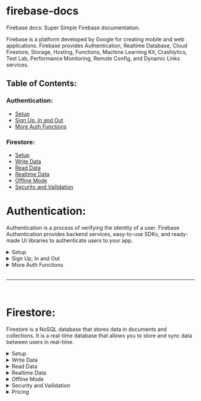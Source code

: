 # firebase-docs

Firebase docs: Super Simple Firebase documentation.

Firebase is a platform developed by Google for creating mobile and web applications.
Firebase provides Authentication, Realtime Database, Cloud Firestore, Storage, Hosting, Functions, Machine Learning Kit, Crashlytics, Test Lab, Performance Monitoring, Remote Config, and Dynamic Links services.

## Table of Contents:

### Authentication:
- [Setup](#setup)
- [Sign Up, In and Out](#sign-up-in-and-out)
- [More Auth Functions](#more-auth-functions)

### Firestore:
- [Setup](#setup)
- [Write Data](#write-data)
- [Read Data](#read-data)
- [Realtime Data](#realtime-data)
- [Offline Mode](#offline-mode)
- [Security and Vailidation](#security-and-vailidation)

# Authentication:

Authentication is a process of verifying the identity of a user. Firebase Authentication provides backend services, easy-to-use SDKs, and ready-made UI libraries to authenticate users to your app.

<details>
<summary>Setup</summary>

## Install Firebase:

`npm install firebase`

## initialize app:

```js
import { initializeApp } from "firebase/app";
const app = initializeApp({...firebaseAppConfig});
```

## initialize auth:

```js
import { getAuth } from "firebase/auth";
const auth = getAuth(app);
```

</details>

<details>
<summary>Sign Up, In and Out</summary>

## Sign Up, In and Out:

| Function | Syntax |
| -------- | ------ |
| Sign Up with Email    | `createUserWithEmailAndPassword(auth, email, password)` |
| Sign In with Email    | `signInWithEmailAndPassword(auth, email, password)` |
| Sign In and Sign Up with Provider | `signInWithPopup(auth, provider)`, `signInWithRedirect(auth, provider)` like next |
| Google   | `signInWithPopup(auth, new GoogleAuthProvider())` |
| Facebook | `signInWithPopup(auth, new FacebookAuthProvider())` |
| Twitter  | `signInWithPopup(auth, new TwitterAuthProvider())` |
| Github   | `signInWithPopup(auth, new GithubAuthProvider())` |
| Apple | `signInWithPopup(auth, new OAuthProvider("apple.com"))` |
| Phone    | `signInWithPhoneNumber(auth, phoneNumber, appVerifier)` |
| Anonymous| `signInAnonymously(auth)` |
| Custom   | `signInWithCustomToken(auth, token)` |
| More     | [Firebase Docs](https://firebase.google.com/docs/auth/web/start) |
| Sign Out | `signOut(auth)` |

</details>

<details>
<summary>More Auth Functions</summary>

## More Auth Functions:

| Function | Syntax |
| -------- | ------ |
| On Auth State Changed | `onAuthStateChanged(auth, (user) => {})` |
| Get Current User | `auth.currentUser` |
| `auth.currentUser` | `{uid, displayName, email, emailVerified, phoneNumber, photoURL, isAnonymous, tenantId, providerData, metadata, ...}` |
| Update Profile | `updateProfile(auth.currentUser, {displayName: "new name"})` |
| Delete User | `deleteUser(auth.currentUser)` |
| Send Email Verification | `sendEmailVerification(auth.currentUser)` |
| Send Password Reset Email | `sendPasswordResetEmail(auth, email)` |
| Change Email | `updateEmail(auth.currentUser, newEmail)` |
| Change Password | `updatePassword(auth.currentUser, newPassword)` |
| Link with Email | `linkWithCredential(auth.currentUser, EmailAuthProvider.credential(email, password))` |
| Link with Provider | `linkWithPopup(auth.currentUser, provider)` |
| Unlink Provider | `unlink(auth.currentUser, providerId)` |
| Reauthenticate | `reauthenticateWithCredential(auth.currentUser, EmailAuthProvider.credential(email, password))` |
| Reauthenticate with Provider | `reauthenticateWithPopup(auth.currentUser, provider)` |
| More | [Firebase Docs](https://firebase.google.com/docs/auth/web/manage-users) |

</details>

<br />
<hr />
<br />

# Firestore:
Firestore is a NoSQL database that stores data in documents and collections. It is a real-time database that allows you to store and sync data between users in real-time.

<details>
<summary>Setup</summary>

## Install Firebase:

`npm install firebase`

## initialize app:

```
import { initializeApp } from "firebase/app";
const app = initializeApp({...firebaseAppConfig});
```

## initialize firestore:

```
import { getFirestore } from "firebase/firestore";
const db = getFirestore(app);
```

</details>

<details>
<summary>Write Data</summary>

## Write Data: includes `create`, `update`, `delete`

-  docRef: `doc(db, "users", "id"?);`

| Function        | Syntax                                        | Action                  |
| --------------- | --------------------------------------------- | ----------------------- |
| Document Ref    | `doc(db, "users", "id")`                      | --                      |
| Set Document    | `setDoc(docRef, data, options)`               | `create` or `update`    |
| Add Document    | `addDoc(colRef, data, options)`               | `create` only (auto id) |
| Update Document | `updateDoc(docRef, data, options)`            | `update` only           |
| Delete Document | `deleteDoc(docRef, options)`                  | `delete` only           |
| Options object  | `{merge: true, mergeFields: ["name", "age"]}` | `update` only           |

</details>

<details>
<summary>Read Data</summary>

## Read Data: includes `get`, `list`

| Function       | Syntax                            | Action |
| -------------- | --------------------------------- | ------ |
| Document Ref   | `doc(db, "users", "id")`          | --     |
| Collection Ref | `collection(db, "users", query?)` | --     |
| Get Document   | `getDoc(docRef)`                  | `get`  |
| Get Documents  | `getDocs(query)`                  | `list` |

### Queries:

| Function    | Syntax                                                                                                       |
| ----------- | ------------------------------------------------------------------------------------------------------------ |
| Query       | `query(colRef, ...where?, orderBy?, limit?)`                                                                 |
| Order By    | `orderBy(..."key")`                                                                                          |
| Limit       | `limit(length)`                                                                                              |
| Start At    | `startAt(value)`                                                                                             |
| Start After | `startAfter(value)`                                                                                          |
| End At      | `endAt(value)`                                                                                               |
| End Before  | `endBefore(value)`                                                                                           |
| Where       | `where("key", oparator, "value")`                                                                            |
| Operations  | `"=="`, `"!="`, `">"`, `"<"`, `"<="`, `">="`, `"in"`, `"not-in"`, `"array-contains"`, `"array-contains-any"` |

#### Operations:

| Operation              | Syntax                                                  |
| ---------------------- | ------------------------------------------------------- |
| `"=="`                 | `where("country", "==", "EGYPT")`                       |
| `"!="`                 | `where("country", "!=", "USA")`                         |
| `">"`                  | `where("age", ">", "18")`                               |
| `"<"`                  | `where("age", "<", "18")`                               |
| `"<="`                 | `where("age", "<=", "18")`                              |
| `">="`                 | `where("age", ">=", "18")`                              |
| `"in"`                 | `where("country", "in", ["USA", "EGYPT"])`              |
| `"not-in"`             | `where("country", "not-in", ["USA", "EGYPT"])`          |
| `"array-contains"`     | `where("tags", "array-contains", "tag")`                |
| `"array-contains-any"` | `where("tags", "array-contains-any", ["tag1", "tag2"])` |

</details>

<details>
<summary>Realtime Data</summary>

## Get Realtime Data:

- `onSnapshot(colRef | query | docRef, (snapshot) => {}, (error) => {}, (complete) => {});`
- to Stop listening: call the returned function `onSnapshot()`

```
const unSubscribe = onSnapshot( colRef | query | docRef,
  (snapshot) => {// ON TRUE},
  (error) => { // ON ERROR},
  (complete) => { // ON COMPLETE }
);

// Stop listing:
unsubscribe()
```

</details>

<details>
<summary>Offline Mode</summary>

## Get Data from Cache (Offline Mode):

- `getDocFromCache(docRef | query);`
-  `enableIndexedDbPersistence(db);`
-  `enableNetwork(db);`
-  `disableNetwork(db);`

</details>

<details>
<summary>Security and Vailidation</summary>

## Security and Validation:

[See the example below](#example)

| Target                         | Code                                                                                                   |
| ------------------------------ | ------------------------------------------------------------------------------------------------------ |
| rules version:                 | `rules_version = '2';`                                                                                 |
| service:                       | `service cloud.firestore {// code here}`                                                               |
| match syntax:                  | `match <path> {// code here}`                                                                          |
| path:                          | `/databases/{database}/documents`                                                                      |
| dynamic name:                  | `{name}`                                                                                               |
| dynamic name and its children: | `{name=**}`                                                                                            |
| allow syntax                   | `allow <action> : if <condition>;`                                                                     |
| action:                        | `create`, `update`, `delete`, `get`, `list`                                                            |
| aliases:                       | `read` ==> `get, list` **\_** `write` ==> `create, update, delete`                                     |
| condition syntax:              | `if <condition>`                                                                                       |
| condition oparator:            | `==`, `!=`, `>`, `<`, `>=`, `<=`, `in`, `not-in`, `array-contains`, `array-contains-any`, `&&`, `\|\|` |
| function syntax:               | `function name() {return condition}`                                                                   |
| built in functions:            | `exists()`, `get()`                                                                                    |
| exists()                       | `exists(/databases/$(database)/documents/users/$(request.auth.uid))`                                   |
| get()                          | `get(/databases/$(database)/documents/users/$(request.auth.uid)).data.admin == true`                   |
| built in variables:            | `request`, `resource` ...and more                                                                      |
| request:                       | `request.auth`, `request.path`, `request.resourse`, `request.time`, `request.method`                   |
| resource:                      | `resource.data`, `resource.id`, `resource._name_`                                                      |
| dynamic variables:             | `$(variable)`                                                                                          |
| dynamic path:                  | `/databases/$(database)/documents/users/$(request.auth.uid)`                                           |

### Example:

```
rules_version = '2';
service cloud.firestore {
  match /databases/{database}/documents {
  	match /blogs/{blog} {
    	allow read: if true;
      allow create: if request.auth != null;
      allow update, delete: if request.auth != null
      		&& resource.data.auther.uid == request.auth.uid;
    }
  }
}
```

</details>

<details>
<summary>Pricing</summary>

## Pricing:

For free, you can use 1GB of storage and 50,000 reads and writes per day. For more, you can upgrade to a paid plan.

Paid plans start at $0.18 per GB per month, and you only pay for what you use. You can also add a lot of other features, such as authentication, hosting, and more.

</details>

